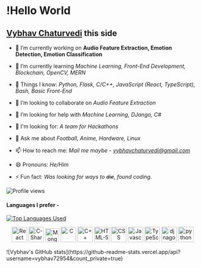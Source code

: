 # !Hello World
## [Vybhav Chaturvedi](https://www.linkedin.com/in/vybhav-chaturvedi-0ba82614a/)  this side

<!--
**vybhav72954/vybhav72954** is a ✨ _special_ ✨ repository because its `README.md` (this file) appears on your GitHub profile.
Here are some ideas to get you started:
-->


- 🔭 I’m currently working on **Audio Feature Extraction, Emotion Detection, Emotion Classification**

- 🌱 I’m currently learning *Machine Learning, Front-End Development, Blockchain, OpenCV, MERN*

- :eyes: Things I know: *Python, Flask, C/C++, JavaScript (React, TypeScript), Bash, Basic Front-End*  

- 👯 I’m looking to collaborate on *Audio Feature Extraction*

- 🤔 I’m looking for help with *Machine Learning, DJango, C#*

- :open_hands: I'm looking for: *A team for Hackathons*

- 💬 Ask me about *Football, Anime, Hardware, Linux*

- 📫 How to reach me: *Mail me maybe - [vybhavchaturvedi@gmail.com](mailto:vybhavchaturvedi@gmail.com)*

- 😄 Pronouns: *He/Him*

- ⚡ Fun fact: *Was looking for ways to ~~die~~, found coding.*

![Profile views](https://gpvc.arturio.dev/vybhav72954)

#### Languages I prefer -

[![Top Languages Used](https://github-readme-stats.vercel.app/api/top-langs/?username=vybhav72954&layout=compact)](https://github.com/anuraghazra/github-readme-stats)

<p align="center">
<img src="https://cdn.svgporn.com/logos/react.svg" alt="React" width="40" height="40"/> 
<img src="https://cdn.svgporn.com/logos/c-sharp.svg" alt="C-Sharp" width="40" height="40"/> 
<img src="https://https://cdn.svgporn.com/logos/mongodb.svg" alt="Mongo-DB" width="36" height="36"/>  
<img src="https://raw.githubusercontent.com/gilbarbara/logos/master/logos/c.svg" alt="C" width="40" height="40"/>
<img src="https://raw.githubusercontent.com/gilbarbara/logos/master/logos/c-plusplus.svg" alt="C++" width="40" height="40"/> 
<img src="https://raw.githubusercontent.com/gilbarbara/logos/master/logos/html-5.svg" alt="HTML-5" width="40" height="40"/>
<img src="https://raw.githubusercontent.com/gilbarbara/logos/master/logos/css-3.svg" alt="CSS" width="40" height="40"/> 
<img src="https://raw.githubusercontent.com/gilbarbara/logos/master/logos/javascript.svg" alt="Javascript" width="40" height="40"/> 
<img src="https://cdn.svgporn.com/logos/typescript-icon.svg" alt="TypeScript" width="40" height="40"/>
<img src="https://github.com/gilbarbara/logos/blob/master/logos/django.svg" alt="djnago" width="40" height="40"/> 
<img src="https://github.com/gilbarbara/logos/blob/master/logos/python.svg" alt="python" width="40" height="40"/> 
</p>
![Vybhav's GitHub stats](https://github-readme-stats.vercel.app/api?username=vybhav72954&count_private=true)

